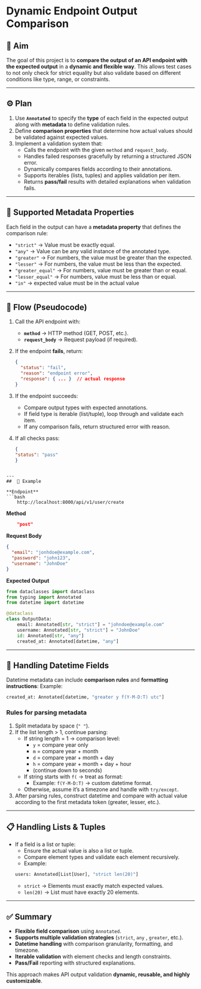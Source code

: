 # Dynamic Endpoint Output Comparison

## 📌 Aim
The goal of this project is to **compare the output of an API endpoint with the expected output** in a **dynamic and flexible way**. This allows test cases to not only check for strict equality but also validate based on different conditions like type, range, or constraints.

---

## ⚙️ Plan

1. Use **`Annotated`** to specify the **type** of each field in the expected output along with **metadata** to define validation rules.
2. Define **comparison properties** that determine how actual values should be validated against expected values.
3. Implement a validation system that:
   - Calls the endpoint with the given `method` and `request_body`.
   - Handles failed responses gracefully by returning a structured JSON error.
   - Dynamically compares fields according to their annotations.
   - Supports iterables (lists, tuples) and applies validation per item.
   - Returns **pass/fail** results with detailed explanations when validation fails.

---

## 📑 Supported Metadata Properties

Each field in the output can have a **metadata property** that defines the comparison rule:

- `"strict"` → Value must be exactly equal.
- `"any"` → Value can be any valid instance of the annotated type.
- `"greater"` → For numbers, the value must be greater than the expected.
- `"lesser"` → For numbers, the value must be less than the expected.
- `"greater_equal"` → For numbers, value must be greater than or equal.
- `"lesser_equal"` → For numbers, value must be less than or equal.
- `"in"` -> expected value must be in the actual value

---

## 🔄 Flow (Pseudocode)

1. Call the API endpoint with:
   - **`method`** → HTTP method (GET, POST, etc.).
   - **`request_body`** → Request payload (if required).
2. If the endpoint **fails**, return:
   ```json
   {
     "status": "fail",
     "reason": "endpoint error",
     "response": { ... }  // actual response
   }
    ```

3. If the endpoint succeeds:
   - Compare output types with expected annotations.
   - If field type is iterable (list/tuple), loop through and validate each item.
   - If any comparison fails, return structured error with reason.

4. If all checks pass:
    ```json
    {
    "status": "pass"
    }
```

---  
##  📝 Example

**Endpoint**
```bash
    http://localhost:8000/api/v1/user/create
```

**Method**
```json
    "post"
```

**Request Body**
```json
{
  "email": "jonhdoe@example.com",
  "password": "john123",
  "username": "JohnDoe"
}
```

**Expected Output**
```python
from dataclasses import dataclass
from typing import Annotated
from datetime import datetime

@dataclass
class OutputData:
    email: Annotated[str, "strict"] = "johndoe@example.com"
    username: Annotated[str, "strict"] = "JohnDoe"
    id: Annotated[str, "any"]
    created_at: Annotated[datetime, "any"]
```
---

## 📅 Handling Datetime Fields
Datetime metadata can include **comparison rules** and **formatting instructions**:
Example:
```python
created_at: Annotated[datetime, "greater y f(Y-M-D:T) utc"]
```
### Rules for parsing metadata
1. Split metadata by space (`" "`).
2. If the list length > 1, continue parsing:
    - If string length = 1 → comparison level:
        - `y` = compare year only
        - `m` = compare year + month
        - `d` = compare year + month + day
        - `h` = compare year + month + day + hour
        - (continue down to seconds)
    - If string starts with `f(` → treat as format:
        - Example: `f(Y-M-D:T)` → custom datetime format.
    - Otherwise, assume it’s a timezone and handle with `try/except`.
3. After parsing rules, construct datetime and compare with actual value according to the first metadata token (greater, lesser, etc.).

---
## 📋 Handling Lists & Tuples
- If a field is a list or tuple:
    - Ensure the actual value is also a list or tuple.
    - Compare element types and validate each element recursively.
    - Example:
    ```python
    users: Annotated[List[User], "strict len(20)"]
    ```
    - `strict` → Elements must exactly match expected values.
    - `len(20)` → List must have exactly 20 elements.

---

## ✅ Summary
- **Flexible field comparison** using `Annotated`.
- **Supports multiple validation strategies** (`strict`, `any` , `greater`, etc.).
- **Datetime handling** with comparison granularity, formatting, and timezone.
- **Iterable validation** with element checks and length constraints.
- **Pass/Fail** reporting with structured explanations.

This approach makes API output validation **dynamic, reusable, and highly customizable**.